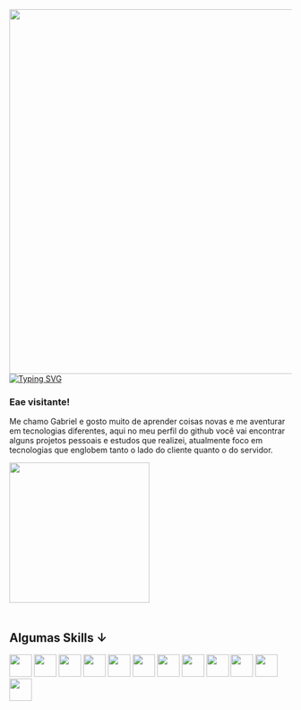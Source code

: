 <img align="right" height="650em" src="https://i.pinimg.com/564x/42/a1/c3/42a1c3b4977b80412fe8342cc6105847.jpg"/> 

[![Typing SVG](https://readme-typing-svg.demolab.com?font=arial+&weight=900&size=30&duration=2000&pause=&color=F7F7F7&center=true&vCenter=true&width=435&lines=Programador;Fullstack)](https://git.io/typing-svg)
<div>

### Eae visitante!
 Me chamo Gabriel e gosto muito de aprender coisas novas e me aventurar em tecnologias diferentes,
 aqui no meu perfil do github você vai encontrar alguns projetos pessoais e estudos que realizei, 
 atualmente foco em tecnologias que englobem tanto o lado do cliente quanto o do servidor.
 
<div/>
<img height="250em" src="https://media2.giphy.com/media/KVavw5OVSK7LmYyhVx/giphy.gif?cid=ecf05e47g5p54obqmhg63i5vqzzi90n5f7lcfab0fchf0asn&ep=v1_stickers_search&rid=giphy.gif&ct=s">⠀⠀⠀⠀⠀⠀⠀⠀⠀⠀
⠀<br>⠀⠀⠀⠀⠀⠀⠀
 
## Algumas Skills ↓

<img height="40" width="40" src="https://cdn.simpleicons.org/git/fff"/>
<img height="40" width="40" src="https://cdn.simpleicons.org/cypress/fff"/>
<img height="40" width="40" src="https://cdn.simpleicons.org/json/fff"/>
<img height="40" width="40" src="https://cdn.simpleicons.org/docker/fff"/>
<img height="40" width="40" src="https://cdn.simpleicons.org/mongodb/fff"/>
<img height="40" width="40" src="https://cdn.simpleicons.org/typescript/fff"/>
<img height="40" width="40" src="https://cdn.simpleicons.org/html5/fff"/>
<img height="40" width="40" src="https://cdn.simpleicons.org/css3/fff"/>
<img height="40" width="40" src="https://cdn.simpleicons.org/javascript/fff"/>
<img height="40" width="40" src="https://cdn.simpleicons.org/python/fff"/>
<img height="40" width="40" src="https://cdn.simpleicons.org/figma/fff"/>
<img height="40" width="40" src="https://cdn.simpleicons.org/node.js/fff"/>

                      

